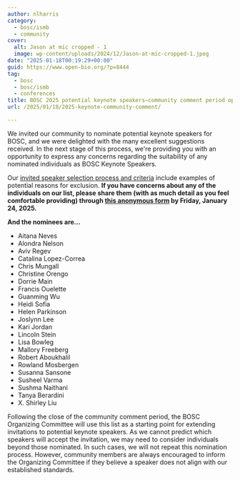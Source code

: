 ```yaml
---
author: nlharris
category:
  - bosc/ismb
  - community
cover:
  alt: Jason at mic cropped - 1
  image: wp-content/uploads/2024/12/Jason-at-mic-cropped-1.jpeg
date: "2025-01-18T00:19:29+00:00"
guid: https://www.open-bio.org/?p=8444
tag:
  - bosc
  - bosc/ismb
  - conferences
title: BOSC 2025 potential keynote speakers–community comment period open
url: /2025/01/18/2025-keynote-community-comment/

---
```

We invited our community to nominate potential keynote speakers for BOSC, and we were delighted with the many excellent suggestions received. In the next stage of this process, we're providing you with an opportunity to express any concerns regarding the suitability of any nominated individuals as BOSC Keynote Speakers.

Our [invited speaker selection process and criteria](https://github.com/OBF/bosc_materials/blob/master/invited-speaker-process.md) include examples of potential reasons for exclusion. **If you have concerns about any of the individuals on our list, please share them (with as much detail as you feel comfortable providing) through [this anonymous form](https://docs.google.com/forms/d/e/1FAIpQLSe3hUXZ5BQv2-I7DpL-SdEovAVh6Bq9wWgs93FMx5LylAC_Eg/viewform) by Friday, January 24, 2025.**

**And the nominees are…**

- Aitana Neves
- Alondra Nelson
- Aviv Regev
- Catalina Lopez-Correa
- Chris Mungall
- Christine Orengo
- Dorrie Main
- Francis Ouelette
- Guanming Wu
- Heidi Sofia
- Helen Parkinson
- Joslynn Lee
- Kari Jordan
- Lincoln Stein
- Lisa Bowleg
- Mallory Freeberg
- Robert Aboukhalil
- Rowland Mosbergen
- Susanna Sansone
- Susheel Varma
- Sushma Naithani
- Tanya Berardini
- X. Shirley Liu

Following the close of the community comment period, the BOSC Organizing Committee will use this list as a starting point for extending invitations to potential keynote speakers. As we cannot predict which speakers will accept the invitation, we may need to consider individuals beyond those nominated. In such cases, we will not repeat this nomination process. However, community members are always encouraged to inform the Organizing Committee if they believe a speaker does not align with our established standards.
